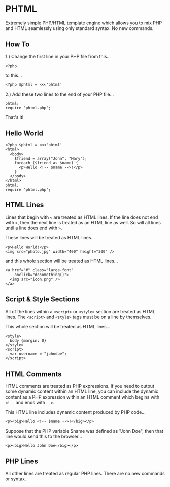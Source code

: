 PHTML
=====

Extremely simple PHP/HTML template engine which allows you to mix PHP and HTML seamlessly using only standard syntax. No new commands.

How To
------

1.) Change the first line in your PHP file from this...

    <?php

to this...

    <?php $phtml = <<<'phtml'

2.) Add these two lines to the end of your PHP file...

    phtml;
    require 'phtml.php';

That's it!

Hello World
-----------

    <?php $phtml = <<<'phtml'
    <html>
      <body>
        $friend = array("John", "Mary");
        foreach ($friend as $name) {
          <p>Hello <!-- $name -->!</p>
        }
      </body>
    </html>
    phtml;
    require 'phtml.php';

HTML Lines
----------

Lines that begin with `<` are treated as HTML lines. If the line does not end with `>`, then the next line is treated as an HTML line as well. So will all lines until a line does end with `>`.

These lines will be treated as HTML lines...

    <p>Hello World!</p>
    <img src="photo.jpg" width="400" height="300" />
    
and this whole section will be treated as HTML lines...

    <a href="#" class="large-font"
        onclick="dosomething()">
      <img src="icon.png" />
    </a>

Script & Style Sections
-----------------------

All of the lines within a `<script>` or `<style>` section are treated as HTML lines. The `<script>` and `<style>` tags must be on a line by themselves.

This whole section will be treated as HTML lines...

    <style>
      body {margin: 0}
    </style>
    <script>
      var username = "johndoe";
    </script>

HTML Comments
-------------

HTML comments are treated as PHP expressions. If you need to output some dynamic content within an HTML line, you can include the dynamic content as a PHP expression within an HTML comment which begins with `<!--` and ends with `-->`.

This HTML line includes dynamic content produced by PHP code...

    <p><big>Hello <!-- $name -->!</big></p>
    
Suppose that the PHP variable $name was defined as "John Doe", then that line would send this to the browser...

    <p><big>Hello John Doe</big></p>
    
PHP Lines
---------

All other lines are treated as regular PHP lines. There are no new commands or syntax.

